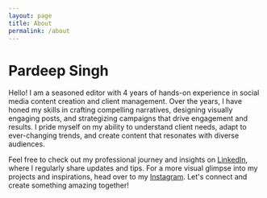 ```yaml
---
layout: page
title: About
permalink: /about
---
```


# Pardeep Singh

Hello! I am a seasoned editor with 4 years of hands-on experience in social media content creation and client management. Over the years, I have honed my skills in crafting compelling narratives, designing visually engaging posts, and strategizing campaigns that drive engagement and results. I pride myself on my ability to understand client needs, adapt to ever-changing trends, and create content that resonates with diverse audiences.  

Feel free to check out my professional journey and insights on [LinkedIn](#https://www.linkedin.com/in/pardeepsingh8373/), where I regularly share updates and tips. For a more visual glimpse into my projects and inspirations, head over to my [Instagram](#https://www.instagram.com/pardeeprayat_). Let's connect and create something amazing together!
